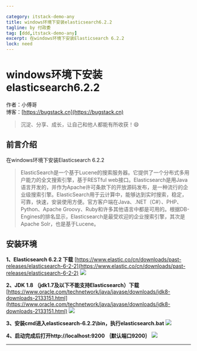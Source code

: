 ```yaml
---

category: itstack-demo-any
title: windows环境下安装elasticsearch6.2.2
tagline: by 付政委
tag: [ddd,itstack-demo-any]
excerpt: 在windows环境下安装Elasticsearch 6.2.2
lock: need
---
```


# windows环境下安装elasticsearch6.2.2

作者：小傅哥
<br/>博客：[https://bugstack.cn](https://bugstack.cn)

> 沉淀、分享、成长，让自己和他人都能有所收获！😄

## 前言介绍

在windows环境下安装Elasticsearch 6.2.2

>ElasticSearch是一个基于Lucene的搜索服务器。它提供了一个分布式多用户能力的全文搜索引擎，基于RESTful web接口。Elasticsearch是用Java语言开发的，并作为Apache许可条款下的开放源码发布，是一种流行的企业级搜索引擎。ElasticSearch用于云计算中，能够达到实时搜索，稳定，可靠，快速，安装使用方便。官方客户端在Java、.NET（C#）、PHP、Python、Apache Groovy、Ruby和许多其他语言中都是可用的。根据DB-Engines的排名显示，Elasticsearch是最受欢迎的企业搜索引擎，其次是Apache Solr，也是基于Lucene。

## 安装环境
**1、Elasticsearch 6.2.2 下载** [https://www.elastic.co/cn/downloads/past-releases/elasticsearch-6-2-2](https://www.elastic.co/cn/downloads/past-releases/elasticsearch-6-2-2)
![](https://bugstack.cn/assets/images/pic-content/2019/08/elasticsearch6.6.2.png)

**2、JDK 1.8 （jdk1.7及以下不能支持Elasticsearch）下载** [https://www.oracle.com/technetwork/java/javase/downloads/jdk8-downloads-2133151.html](https://www.oracle.com/technetwork/java/javase/downloads/jdk8-downloads-2133151.html)
![](https://bugstack.cn/assets/images/pic-content/2019/08/es-3.png)

**3、安装cmd进入elasticsearch-6.2.2\bin，执行elasticsearch.bat**
![](https://bugstack.cn/assets/images/pic-content/2019/08/es-1.png)

**4、启动完成后打开http://localhost:9200 ｛默认端口9200｝**
![](https://bugstack.cn/assets/images/pic-content/2019/08/es-2.png)

------------